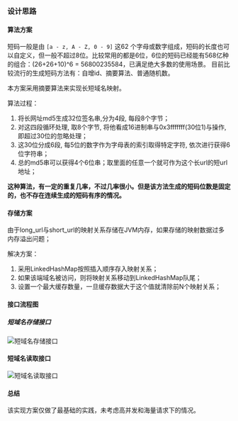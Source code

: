 ### 设计思路

#### 算法方案
短码一般是由  `[a - z, A - Z, 0 - 9]`  这62 个字母或数字组成，短码的长度也可以自定义，但一般不超过8位。比较常用的都是6位，6位的短码已经能有568亿种的组合：(26+26+10)^6 = 56800235584，已满足绝大多数的使用场景。
目前比较流行的生成短码方法有：自增id、摘要算法、普通随机数。

本方案采用摘要算法来实现长短域名映射。

算法过程：
1.  将长网址md5生成32位签名串,分为4段, 每段8个字节；
2.  对这四段循环处理, 取8个字节, 将他看成16进制串与0x3fffffff(30位1)与操作, 即超过30位的忽略处理；
3.  这30位分成6段, 每5位的数字作为字母表的索引取得特定字符, 依次进行获得6位字符串；
4.  总的md5串可以获得4个6位串；取里面的任意一个就可作为这个长url的短url地址；

**这种算法，有一定的重复几率，不过几率很小。但是该方法生成的短码位数是固定的，也不存在连续生成的短码有序的情况。**

#### 存储方案
由于long_url与short_url的映射关系存储在JVM内存，如果存储的映射数据过多内存溢出问题；

解决方案：
1. 采用LinkedHashMap按照插入顺序存入映射关系；
2.  如果该端域名被访问，则将映射关系移动到LinkedHashMap队尾；
3. 设置一个最大缓存数量，一旦缓存数据大于这个值就清除前N个映射关系；


#### 接口流程图

##### 短域名存储接口
![短域名存储接口](http://tva1.sinaimg.cn/large/5595b9dbgy1h1iixev7cwj209k0im74v.jpg)
#### 短域名读取接口
![短域名读取接口](http://tva1.sinaimg.cn/large/5595b9dbgy1h1iixewt1nj20aq0cm0t3.jpg)

#### 总结

该实现方案仅做了最基础的实践，未考虑高并发和海量请求下的情况。